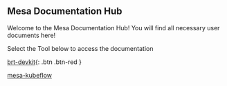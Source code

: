## Mesa Documentation Hub

Welcome to the Mesa Documentation Hub! You will find all necessary user documents here! 

Select the Tool below to access the documentation 

[brt-devkit](brtdevkithome.md){: .btn .btn-red }

[mesa-kubeflow](kubeflowhome.md)

